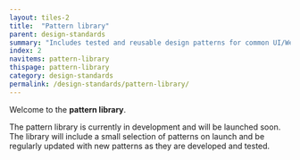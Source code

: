```yaml
---
layout: tiles-2
title:  "Pattern library"
parent: design-standards
summary: "Includes tested and reusable design patterns for common UI/Web requirements."
index: 2
navitems: pattern-library
thispage: pattern-library
category: design-standards
permalink: /design-standards/pattern-library/
---
```


Welcome to the **pattern library**.

The pattern library is currently in development and will be launched soon. The library will include a small selection of patterns on launch and be regularly updated with new patterns as they are developed and tested.

